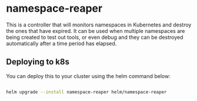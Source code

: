 # namespace-reaper
This is a controller that will monitors namespaces in Kubernetes and destroy the ones that have expired.
It can be used when multiple namespaces are being created to test out tools, or even debug and they can be destroyed automatically after a time period has elapsed.

## Deploying to k8s

You can deploy this to your cluster using the helm command below:

``` bash

helm upgrade --install namespace-reaper helm/namespace-reaper
```
